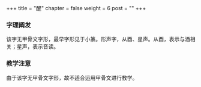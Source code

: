 +++
title = "醒"
chapter = false
weight = 6
post = ""
+++
### 字理阐发
该字无甲骨文字形，最早字形见于小篆。形声字，从酉、星声。从酉，表示与酒相关；星声，表示音读。
### 教学注意
由于该字无甲骨文字形，故不适合运用甲骨文进行教学。
